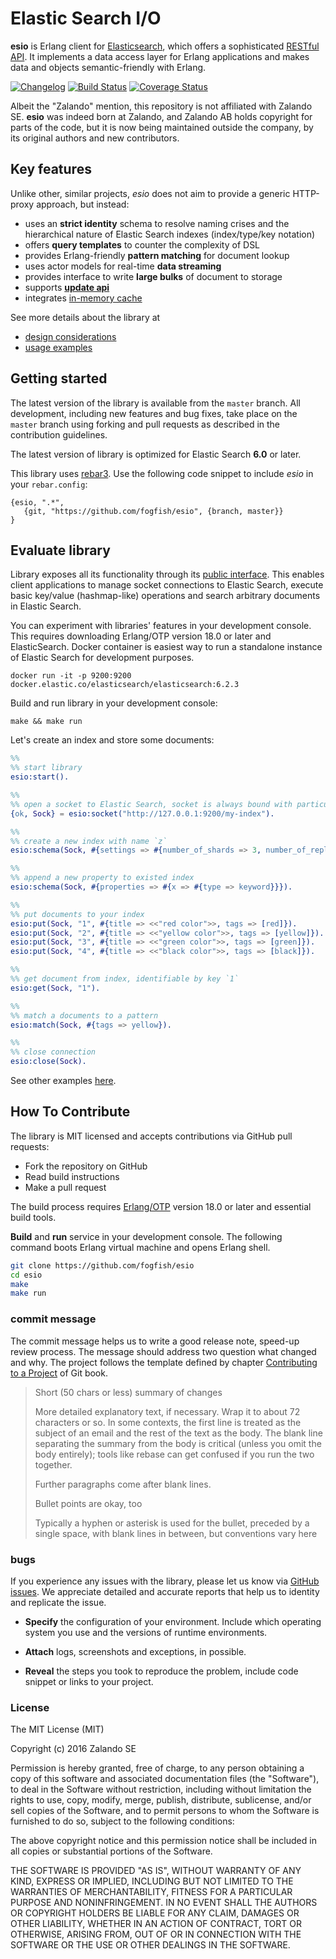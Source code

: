 # Elastic Search I/O

**esio** is Erlang client for [Elasticsearch](https://www.elastic.co/products/elasticsearch), which offers a sophisticated [RESTful API](https://www.elastic.co/guide/en/elasticsearch/reference/current/docs.html). It implements a data access layer for Erlang applications and makes data and objects semantic-friendly with Erlang.

[![Changelog](https://img.shields.io/badge/changelog-latest-green.svg)](CHANGELOG.md) 
[![Build Status](https://secure.travis-ci.org/fogfish/esio.svg?branch=master)](http://travis-ci.org/fogfish/esio)
[![Coverage Status](https://coveralls.io/repos/github/fogfish/esio/badge.svg?branch=master)](https://coveralls.io/github/fogfish/datum?branch=master)

Albeit the "Zalando" mention, this repository is not affiliated with Zalando SE. **esio** was indeed born at Zalando, and Zalando AB holds copyright for parts of the code, but it is now being maintained outside the company, by its original authors and new contributors.


## Key features

Unlike other, similar projects, *esio* does not aim to provide a generic HTTP-proxy approach, but instead: 
* uses an **strict identity** schema to resolve naming crises and the hierarchical nature of Elastic Search indexes (index/type/key notation)
* offers **query templates** to counter the complexity of DSL 
* provides Erlang-friendly **pattern matching** for document lookup
* uses actor models for real-time **data streaming**
* provides interface to write **large bulks** of document to storage
* supports [**update api**](https://www.elastic.co/guide/en/elasticsearch/reference/current/docs-update.html)
* integrates [in-memory cache](https://github.com/fogfish/cache)

See more details about the library at
* [design considerations](doc/design.md)
* [usage examples](doc/example.md) 

## Getting started

The latest version of the library is available from the `master` branch. All development, including new features and bug fixes, take place on the `master` branch using forking and pull requests as described in the contribution guidelines. 

The latest version of library is optimized for Elastic Search **6.0** or later.   


This library uses [rebar3](http://www.rebar3.org). Use the following code snippet to include *esio* in your `rebar.config`:
```
{esio, ".*",
   {git, "https://github.com/fogfish/esio", {branch, master}}
}
``` 

## Evaluate library  

Library exposes all its functionality through its [public interface](src/esio.erl). This enables client applications to manage socket connections to Elastic Search, execute basic key/value (hashmap-like) operations and search arbitrary documents in Elastic Search. 

You can experiment with libraries' features in your development console. This requires downloading Erlang/OTP version 18.0 or later and ElasticSearch. Docker container is easiest way to run a standalone instance of Elastic Search for development purposes.

```
docker run -it -p 9200:9200 docker.elastic.co/elasticsearch/elasticsearch:6.2.3
```

Build and run library in your development console:     
```
make && make run
```

Let's create an index and store some documents:

```erlang
%% 
%% start library
esio:start().

%%
%% open a socket to Elastic Search, socket is always bound with particular index 
{ok, Sock} = esio:socket("http://127.0.0.1:9200/my-index").

%%
%% create a new index with name `z`
esio:schema(Sock, #{settings => #{number_of_shards => 3, number_of_replicas => 1}}).

%%
%% append a new property to existed index
esio:schema(Sock, #{properties => #{x => #{type => keyword}}}).

%%
%% put documents to your index
esio:put(Sock, "1", #{title => <<"red color">>, tags => [red]}).
esio:put(Sock, "2", #{title => <<"yellow color">>, tags => [yellow]}).
esio:put(Sock, "3", #{title => <<"green color">>, tags => [green]}).
esio:put(Sock, "4", #{title => <<"black color">>, tags => [black]}).

%%
%% get document from index, identifiable by key `1`
esio:get(Sock, "1").

%%
%% match a documents to a pattern  
esio:match(Sock, #{tags => yellow}).

%%
%% close connection
esio:close(Sock).
```

See other examples [here](doc/example.md).


## How To Contribute

The library is MIT licensed and accepts contributions via GitHub pull requests:

* Fork the repository on GitHub
* Read build instructions
* Make a pull request

The build process requires [Erlang/OTP](http://www.erlang.org/downloads) version 18.0 or later and essential build tools.

**Build** and **run** service in your development console. The following command boots Erlang virtual machine and opens Erlang shell.

```bash
git clone https://github.com/fogfish/esio
cd esio
make
make run
```


### commit message

The commit message helps us to write a good release note, speed-up review process. The message should address two question what changed and why. The project follows the template defined by chapter [Contributing to a Project](http://git-scm.com/book/ch5-2.html) of Git book.

>
> Short (50 chars or less) summary of changes
>
> More detailed explanatory text, if necessary. Wrap it to about 72 characters or so. In some contexts, the first line is treated as the subject of an email and the rest of the text as the body. The blank line separating the summary from the body is critical (unless you omit the body entirely); tools like rebase can get confused if you run the two together.
> 
> Further paragraphs come after blank lines.
> 
> Bullet points are okay, too
> 
> Typically a hyphen or asterisk is used for the bullet, preceded by a single space, with blank lines in between, but conventions vary here
>
>

### bugs

If you experience any issues with the library, please let us know via [GitHub issues](https://github.com/fogfish/datum/issue). We appreciate detailed and accurate reports that help us to identity and replicate the issue. 

* **Specify** the configuration of your environment. Include which operating system you use and the versions of runtime environments. 

* **Attach** logs, screenshots and exceptions, in possible.

* **Reveal** the steps you took to reproduce the problem, include code snippet or links to your project.


### License

The MIT License (MIT)

Copyright (c) 2016 Zalando SE

Permission is hereby granted, free of charge, to any person obtaining a copy
of this software and associated documentation files (the "Software"), to deal
in the Software without restriction, including without limitation the rights
to use, copy, modify, merge, publish, distribute, sublicense, and/or sell
copies of the Software, and to permit persons to whom the Software is
furnished to do so, subject to the following conditions:

The above copyright notice and this permission notice shall be included in all
copies or substantial portions of the Software.

THE SOFTWARE IS PROVIDED "AS IS", WITHOUT WARRANTY OF ANY KIND, EXPRESS OR
IMPLIED, INCLUDING BUT NOT LIMITED TO THE WARRANTIES OF MERCHANTABILITY,
FITNESS FOR A PARTICULAR PURPOSE AND NONINFRINGEMENT. IN NO EVENT SHALL THE
AUTHORS OR COPYRIGHT HOLDERS BE LIABLE FOR ANY CLAIM, DAMAGES OR OTHER
LIABILITY, WHETHER IN AN ACTION OF CONTRACT, TORT OR OTHERWISE, ARISING FROM,
OUT OF OR IN CONNECTION WITH THE SOFTWARE OR THE USE OR OTHER DEALINGS IN THE
SOFTWARE.
